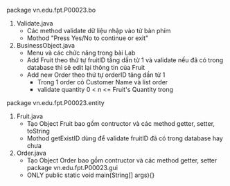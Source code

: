 package vn.edu.fpt.P00023.bo
  1. Validate.java
      - Các method validate dữ liệu nhập vào từ bàn phím
      - Mothod "Press Yes/No to continue or exit"
  2. BusinessObject.java
      - Menu và các chức năng trong bài Lab 
      - Add Fruit theo thứ tự fruitID tăng dần từ 1 và validate nếu đã có trong database thì sẽ edit lại thông tin của Fruit 
      - Add new Order theo thứ tự orderID tăng dần từ 1
        + Trong 1 order có Customer Name và list order 
        + validate quantity 0 < n <= Fruit's Quantity trong 
        
package vn.edu.fpt.P00023.entity 
  1. Fruit.java 
      - Tạo Object Fruit bao gồm contructor và các method getter, setter, toString 
      - Mothod getExistID dùng để validate fruitID đã có trong database hay chưa 
  2. Order.java 
      - Tạo Object Order bao gồm contructor và các method getter, setter
package vn.edu.fpt.P00023.gui
      - ONLY public static void main(String[] args){}
